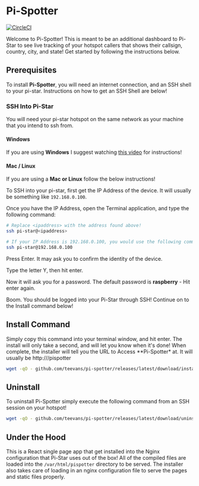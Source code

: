 # Pi-Spotter

[![CircleCI](https://dl.circleci.com/status-badge/img/gh/teevans/pi-spotter/tree/master.svg?style=svg)](https://dl.circleci.com/status-badge/redirect/gh/teevans/pi-spotter/tree/master)

Welcome to Pi-Spotter! This is meant to be an additional dashboard to Pi-Star to see live tracking of
your hotspot callers that shows their callsign, country, city, and state! Get started by following the
instructions below.

## Prerequisites

To install **Pi-Spotter**, you will need an internet connection, and an SSH shell to your pi-star. Instructions on how
to get an SSH Shell are below!

### SSH Into Pi-Star

You will need your pi-star hotspot on the same network as your machine that you intend to ssh from.

#### Windows

If you are using **Windows** I suggest watching [this video](https://www.youtube.com/watch?v=r2fmkPoHD00) for instructions!

#### Mac / Linux

If you are using a **Mac or Linux** follow the below instructions!

To SSH into your pi-star, first get the IP Address of the device. It will usually be something like `192.168.0.100`.

Once you have the IP Address, open the Terminal application, and type the following command:

```bash
# Replace <ipaddress> with the address found above!
ssh pi-star@<ipaddress>

# If your IP Address is 192.168.0.100, you would use the following command
ssh pi-star@192.168.0.100
```

Press Enter. It may ask you to confirm the identity of the device.

Type the letter Y, then hit enter.

Now it will ask you for a password. The default password is **raspberry** - Hit enter again.

Boom. You should be logged into your Pi-Star through SSH! Continue on to the Install command below!

## Install Command

Simply copy this command into your terminal window, and hit enter. The install will only take a second,
and will let you know when it's done! When complete, the installer will tell you the URL to Access
\*\*Pi-Spotter\* at. It will usually be http://<ipaddress>/pispotter

```bash
wget -qO - github.com/teevans/pi-spotter/releases/latest/download/install.sh | sudo sh
```

## Uninstall

To uninstall Pi-Spotter simply execute the following command from an SSH session on your hotspot!

```bash
wget -qO - github.com/teevans/pi-spotter/releases/latest/download/uninstall.sh | sudo sh
```

## Under the Hood

This is a React single page app that get installed into the Nginx configuration that Pi-Star
uses out of the box! All of the compiled files are loaded into the `/var/html/pispotter`
directory to be served. The installer also takes care of loading in an nginx configuration file
to serve the pages and static files properly.
